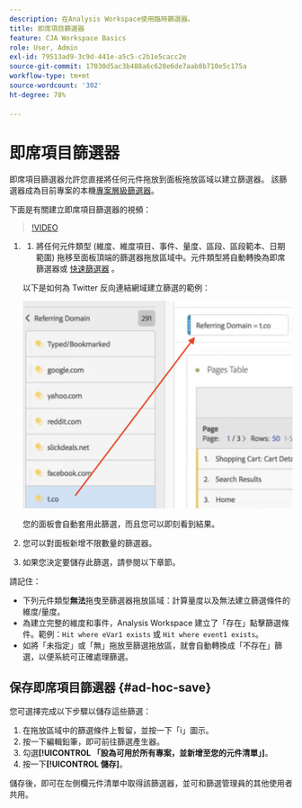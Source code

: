 ```yaml
---
description: 在Analysis Workspace使用臨時篩選器。
title: 即席項目篩選器
feature: CJA Workspace Basics
role: User, Admin
exl-id: 79513ad9-3c9d-441e-a5c5-c2b1e5cacc2e
source-git-commit: 17030d5ac3b488a6c628e6de7aab8b710e5c175a
workflow-type: tm+mt
source-wordcount: '302'
ht-degree: 78%

---
```


# 即席項目篩選器

即席項目篩選器允許您直接將任何元件拖放到面板拖放區域以建立篩選器。 該篩選器成為目前專案的本機[專案層級篩選器](https://experienceleague.adobe.com/docs/analytics-platform/using/cja-components/cja-filters/quick-filters.html)。

下面是有關建立即席項目篩選器的視頻：

>[!VIDEO](https://video.tv.adobe.com/v/23978/?quality=12)


1. 
   1. 將任何元件類型 (維度、維度項目、事件、量度、區段、區段範本、日期範圍) 拖移至面板頂端的篩選器拖放區域中。元件類型將自動轉換為即席篩選器或 [快速篩選器](/help/components/filters/quick-filters.md) 。

   以下是如何為 Twitter 反向連結網域建立篩選的範例：

   ![](assets/ad-hoc1.png)

   您的面板會自動套用此篩選，而且您可以即刻看到結果。

1. 您可以對面板新增不限數量的篩選器。
1. 如果您決定要儲存此篩選，請參閱以下章節。

請記住：

* 下列元件類型&#x200B;**無法**&#x200B;拖曳至篩選器拖放區域：計算量度以及無法建立篩選條件的維度/量度。
* 為建立完整的維度和事件，Analysis Workspace 建立了「存在」點擊篩選條件。範例：`Hit where eVar1 exists` 或 `Hit where event1 exists`。
* 如將「未指定」或「無」拖放至篩選拖放區，就會自動轉換成「不存在」篩選，以便系統可正確處理篩選。

## 保存即席項目篩選器 {#ad-hoc-save}

您可選擇完成以下步驟以儲存這些篩選：

1. 在拖放區域中的篩選條件上暫留，並按一下「i」圖示。
1. 按一下編輯鉛筆，即可前往篩選產生器。
1. 勾選&#x200B;**[!UICONTROL 「設為可用於所有專案，並新增至您的元件清單」]**。
1. 按一下&#x200B;**[!UICONTROL 儲存]**。

儲存後，即可在左側欄元件清單中取得該篩選器，並可和篩選管理員的其他使用者共用。

